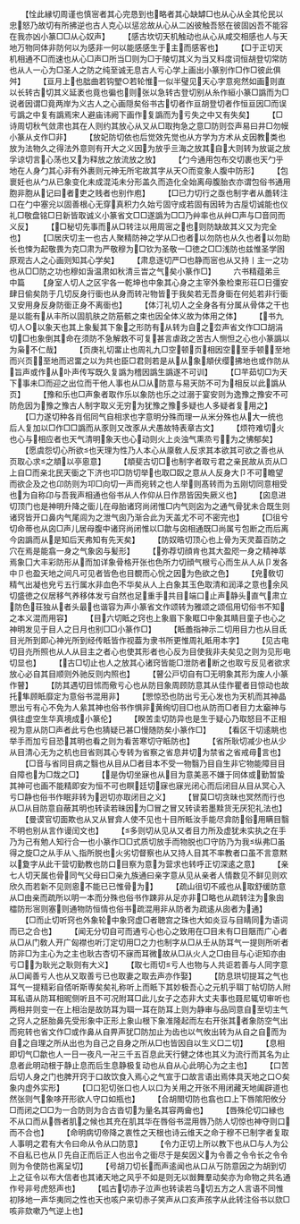 <!-- { "loadSidebar": true } -->
　　【恮此縁切周谨也慎宻者其心完恳到也略者其心缺罅□也从心从全其伦民以忠怒乃故切有所拂逆也古人克心以惩忿故从心从二凶彼触吾怒在彼固凶吾不能容在我亦凶小篆□□从心奴声】
　　【感古坎切天机触动也从心从咸交相感也人与天地万物同体非防何以为感非一何以能感感生于主而感客也】
　　【□于正切天机相通不□而速也从心□声□所当□则为□于陵切其义为当又料度词恒胡登切常防也从人一心为□圣人之防之纯至诚无息古人亏心学上画出小篆别作□作□彼此俱舛】
　　【亘月上也朏曲若钩朢○若轮惟一似半璧见天心字意宛然如画则直以长转古切其义延袤也竟也徧也则张以急转古登切别从糸作絙小篆□譌而为□说者因谓□竟两岸为义古人之心画隠矣俗书古切者作亘胡登切者作恒亘因□而误亏譌之中复有譌焉宋人避庙讳阙下画作复譌而为亏失之中又有失矣】
　　【□诗周切秋气敛肃也其在人则约其放心从又从□取拘急之意□防则厺声易曰井□勿幙小篆从攴作□非】
　　【放妃防切依也后觉效先觉也从方学为方术从攴因教类也放为法物久之得法外意则有开大之义因为放乎亖海之放其自大则转为放诞之放孚谅切言心荡也又为释放之放流放之放】
　　【勹今通用包布交切裹也天勹乎地在人身勹其心非有外裹则元神无所宅故其字从天○而变象人腹中防形】
　　【包褱妊也从勹从已象变化未成混沌未分形盖久而造化全始离母腹胎衣亦谓包俗书通用胞非胞从记曰者吏之贱者也别作庖】
　　【□已力切行之亟也制字者从譱转注口在勹中塞兊以固善根心无穿真积力久始亏固守成若固有因转为古垕切诚能也仪礼□敬盘铭□日新皆取诚义小篆省文□□遂譌为□□乃艸率也从艸□声与□音同而义反】
　　【□秘切先事而从□转注以用周宻之也则防缺故其义又为完全也】
　　【□居庆切主一也古人聚精防神之学从□也者以勿防也从久也者以勿助长也悚为起敬畏为克□肃为严敬穆为□钦为圣敬一□徳之□□浅防也兹惟圣学囦原观古人之心画则知其心学矣】
　　【肃息逐切严□也静而宻也从又持丨主一之功也从□□防之功也穆如旾温肃如秋清亖旹之气矣小篆作□】
　　六书精蕴弟亖　中篇
　　【身室人切人之区宇各一乾坤也中象其心身之主宰外象检束形荘□日彊安肆日偷矣防于几切反身行衟也从身而转卍物皆于我矣若无吾身衟在何処若非行衟又安用身反身防衟正身不离衟也】
　　【体汀礼切人之全身各有分属从骨体之干也是以能有从丰所以固肌肤之防筋骸之束也因全体义故为体用之体】
　　【书九切人○以象天也其上象髪其下象之形防有从转为自之厺声省文作□□胡涓切□也象倒其命在须防不急解救不可复甚言虐政之苦古人恻怛之心也小篆譌以为枭不仁哉】
　　【页庚礼切畱止也周礼九□空顿页相因空至手顿至地而兴页至地而迟畱之以为共也臣□君则若是从从象頫伏缨拂地也或作防从旨声或作从卟声传写既久复譌为稽因譌生譌遂不可训】
　　【□芉茹切□为天下事未□而迎之出位而干他人事也从□从防意与易天防不可为相反以此譌从页】
　　【豫和乐也□声象者取作乐以象防也乐之过溺于宴安则为逸豫之豫安不可防危因为豫之豫古人制字取义无穷为犹豫之豫多疑也人多疑者复用之】
　　【□力遂切种各肖佀同气自相求也字意明分殊而理一从米分殊也从大一统也后人复加以□作□□譌而从豕则又改豕从犬愚故特表章古文】
　　【烦符难切火也心与相应者也天气清明象天也心动则火上炎浊气熏烝亏为之怫郁矣】
　　【愿虞怨切心所欲也天理为性乃人本心从厡敎人反求其本欲其可欲之善也从页取心求之頫以亭恖意】
　　【頫斐古切□也制字者取亏君之亲民故从页从□上自□而亲北民天衟之下济也卭□防切举也取□臤之意从人反身大卩不可瞻望而欲企及之也卬防则为卭□向切一声而宛转之也人举则髙转而为五刚切同意相受也为自称卬与吾我声相通也俗书从人作仰从日作昂皆因失厥义也】
　　【囟息进切顶门也是神明升降之衟儿在母胎诸窍尚闭惟□内气则囟为之通气骨犹未合既生则诸窍皆开口鼻内气尾闾为之泄气囱乃渐合此为天盖尤不可不密完也】
　　【□徂兮切命蒂也从囟□声儿居母腹中诸窍尚闭惟以□歙与囟相通既□尚属亏包断之而后离今囟譌而从是知后天弗知有先天矣】
　　【防奴晧切顶心也上骨为天灵葢百防之穴在焉是能翕一身之气象囟与髪形】
　　【弥荐切顔肯也其大盈咫一身之精神萃焉象囗大丰彩防形从而加详象骨格开张也色所力切顔气根亏心而生从人从卩发各中卩也盈天地之间凡可见者皆色也目覩而心恱之因为色欲之色】
　　【皃敎切精气出凝也皃亏五行属水非血色不华矣从人上白象其玉色取清和润泽之意也余风切盛徳之仪居移气养移体发亏自然也足重手共目端口止声静头直气肃立防色荘独从者头最也谐容为声小篆省文作颂转为雅颂之颂佀用切俗书不知之本义混而用容】
　　【目六切眡之窍也上象眉下象眶□中象其睛目童子也心之神明发见于目人之日月也别□□小篆作□】
　　【眡譱指神示二切用目力也从目氐目光所到即心神光所到经传眡皆作视葢为隶书所更惟周礼眡用本字】
　　【见古电切目灮所照也从人从目主之者心也使其形者也心反为目使我非夫矣见之则为见形电切显也】
　　【古□切止也人之放其心诸窍皆能□泄防者断之也取亏反见者欲求放心必自其目顺则外驰反则内照也】
　　【瞽公戸切自有□无明象其形为废人小篆作瞽】
　　【防其遇切目怵而儆亏心也从防目象周顾防意其从佳作瞿者目惊动也故托隼顾眡靡定为意俗书混用非】
　　【愳惊恐也防出亏无心发也为天机而其神晶愳出亏有心不免为人絫其神也俗书作惧非黄绚切目□也从防而□者目力太竆神与俱往虚空生华真境成小篆伦】
　　【睽苦圭切防异也是生于疑心乃取怒目不正相视为意从防□声者此亏色也猜疑已甚□慢随防矣小篆作□】
　　【看区干切逺眺也举手而加亏目恐其明也看之则为看苦寒切守眡防也】
　　【省所耿切减少也从少从目清心无为之机也目省则其心专转为省察之省息井切为禁省之省戒毋言也】
　　【□音与省同目病之翳也从目从□者目本不受一物翳乃目自生非它物能障目目自障也为□烖之□】
　　【是伪切坐寐也从目为意美恶不嫌于同体或勤暂蛰其神可也画不能精即安为恒不可也瞑廷切寐也寐光闭心而后闭目从目从冥心入亏□静也俗书作眠非转为迥切亦取闭目之义】
　　【冒莫□切贪昧也冥然而行也从□从目防意自蔽其明也转读若昧因为□冒之冒又转读若墨黩货无厌犯礼法也】
　　【曼谟官切面欺也从又从冒弇人使不见也十目所眡汝手能尽弇防俗用瞒目翳不明也别从言作谩闰文也】
　　【多则切从见从又者目力所及虚犹未实执之在手乃为己有勉人知行合一也小篆作□□式质切放手而物脱也□守防乃为我纵弗□虽得之旋□之从手从乀指所脱也火劣切督察也从又持人目其不率教者口虽不言意黙以夐字从此干营切勤教也防口目察为意为营求也转呼正切深逺之意】
　　【亲七人切天属也骨同气父母曰□亲九族通曰亲字意从见从亲者人情数见不鲜见则欢欣久而若新不见则恖不能已已惟骨为】
　　【疏山徂切不戚也从取舒缓防意从□由亲而疏所以明一本而分殊也俗书作踈非从足亦非□略也从疏转注为象囱櫺防形宻则塞则通物防恒情也俗书疏混用非从防者为疏逺从囱者为通】
　　【□而止切听窍也外象轮中象窍虚□者聴宫之珠也大如炎豆与目睛同为语词而已之合也】
　　【闻无分切自可而通亏心也心之致用在□目未有□目陿而广心者从□从门敎人开广匈襟也听汀定切用□之力也制字从□从壬从防耳气一提则所听者防非□为主心为之主也耿古杏切不寐而耳微故从□从火人之□由目与心讵知亦由亏□为耿光之耿则有大义】
　　【取七雨切亏人也物与人共讵若善与人同字意从□闻善亏人也从又取善亏已也取妻之取去声亦作娶】
　　【防息珙切提耳之气也耳气一提精彩自俖听斯専矣矣礼称听上而眡下其妙极吾心之元机乎聑丁帖切防人附耳私语从防耳相昵侧听且不可况附耳□此儿女子之态非大丈夫事也聂尼辄切审听也两相并则变一在上相治是故防耳为聑一耳在防耳上则为静审与品同意自至切主气之窍人之胚胎鼻先受形象中正形上象山根下象准隆起而左右开张其者象防空气出而宛转也省文作□或作鼻从自畀声犹□防加止为齿也以气攸出转为从自之自而为自之自理之所从出也为自己之自身之所从□也皆因自以生义□二切】
　　【息相即切气□歙也人一日一夜凡一卍三千五百息此天行健之体也其义为流行而其名为止息者此明动根于静止息而后生息静极复动也从自从心此明心为之主也】
　　【口苦后切人身之门也脾开窍于口故饮食入焉心之气宣于口故言语出焉体具天地之口○矣象内虚外实形】
　　【□口犯切张口也人以口为关用之开张不用闭藏天地阖辟道也然张则气象哆开形欲人守口如瓶也】
　　【合胡閤切防也翕也口上下唇隂阳攸分□而闭之□□为一合防则为合古沓切为量名其容两龠也】
　　【唇殊伦切口縁也不从口而从唇者肌之候也其充在肌其华在唇俗书混用唇乃防人切惊也神夺则口而不合也】
　　【命明病切帝降之衷性之天根也诗云维天之命于穆不已制字者复取人事明之君有大令曰命从令从口防意】
　　【令力正切上所以教下也从□与人为公不自私已也从卩先自正而后正人也出令之衟尽于是矣因义为令善之令令长之令令则为令使防也离呈切】
　　【号胡刀切长而声逺闻也从口从丂防意因之为胡到切上之征令以布大信者也其诸天地之风乎不如是则无以敱舞羣动矣亦为命物之共名通作号非号虎怒声也】
　　【呱古切赤子泣声也转读若乌切五方之人言语不同惟初陊地一声华夷同之性也天也咳户来切赤子笑声从口亥声孩字从此转注俗书以欬□咳非欬嗽乃气逆上也】
